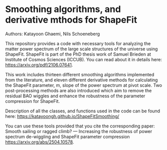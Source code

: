 # Smoothing algorithms, and derivative mthods for ShapeFit

Authors: Katayoon Ghaemi, Nils Schoeneberg

This repository provides a code with necessary tools for analyzing the matter power spectrum of the large scale structures of the universe using ShapeFit.
ShapeFit is part of the PhD thesis work of Samuel Brieden at Institute of Cosmos Sciences (ICCUB). You can read about it in details here: https://arxiv.org/pdf/2106.07641.


This work includes thirteen different smoothing algorithms implemented from the literature, and eleven different derivative methods for calculating the ShapeFit parameter, m,
slope of the power spectrum at pivot scale.
Two post-processing methods are also introduced which aim to remove the residual BAO wiggles and enhance the robustness of the parameter compression for ShapeFit.

Description of all the classes, and functions used in the code can be found here: https://katayoongh.github.io/ShapeFitSmoothing/

You can use these tools provided that you cite the corresponding paper: Smooth sailing or ragged climb? — Increasing the robustness of power spectrum de-wiggling and ShapeFit parameter compression https://arxiv.org/abs/2504.10578.
